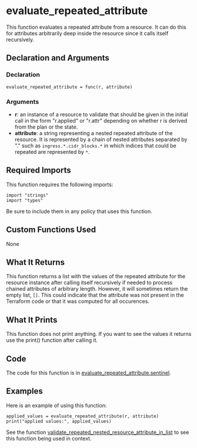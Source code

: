 # evaluate_repeated_attribute
This function evaluates a repeated attribute from a resource. It can do this for attributes arbitrarily deep inside the resource since it calls itself recursively.

## Declaration and Arguments

### Declaration
`evaluate_repeated_attribute = func(r, attribute)`

### Arguments
* **r**: an instance of a resource to validate that should be given in the initial call in the form "r.applied" or "r.attr" depending on whether r is derived from the plan or the state.
* **attribute**: a string representing a nested repeated attribute of the resource. It is represented by a chain of nested attributes separated by "." such as `ingress.*.cidr_blocks.*` in which indices that could be repeated are represented by `*`.

## Required Imports
This function requires the following imports:
```
import "strings"
import "types"
```
Be sure to include them in any policy that uses this function.

## Custom Functions Used
None

## What It Returns
This function returns a list with the values of the repeated attribute for the resource instance after calling itself recursively if needed to process chained attributes of arbitrary length. However, it will sometimes return the empty list, `[]`. This could indicate that the attribute was not present in the Terraform code or that it was computed for all occurences.

## What It Prints
This function does not print anything. If you want to see the values it returns use the print() function after calling it.

## Code
The code for this function is in [evaluate_repeated_attribute.sentinel](./evaluate_repeated_attribute.sentinel).

## Examples
Here is an example of using this function:
```
applied_values = evaluate_repeated_attribute(r, attribute)
print("applied values:", applied_values)
```
See the function [validate_repeated_nested_resource_attribute_in_list](./validate_repeated_nested_resource_attribute_in_list.md) to see this function being used in context.
